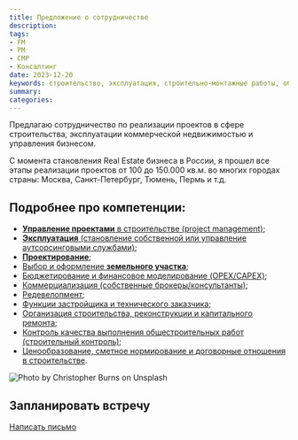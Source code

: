 ```yaml
---
title: Предложение о сотрудничестве
description:
tags:
- FM
- PM
- СМР
- Консалтинг
date: 2023-12-20
keywords: строительство, эксплуатация, строительно-монтажные работы, обслуживание, управление инфраструктурой организации, техническое задание, здравоохранение, строительство, эксплуатация, строительно-монтажные работы, обслуживание, управление инфраструктурой организации
summary:
categories:
---
```


Предлагаю сотрудничество по реализации проектов в сфере строительства, эксплуатации коммерческой недвижимостью и управления бизнесом.

С момента становления Real Estate бизнеса в России, я прошел все этапы реализации проектов от 100 до 150.000 кв.м. во многих городах страны: Москва, Санкт-Петербург, Тюмень, Пермь и т.д.

## Подробнее про компетенции:

* [**Управление проектами** в строительстве (project management)](/posts/collab/project-management/);
* [**Эксплуатация** (становление собственной или управление аутсорсинговыми службами)](/posts/collab/facility-management/);
* [**Проектирование**](/posts/collab/designing);
* [Выбор и оформление **земельного участка**](/posts/collab/land);
* [Бюджетирование и финансовое моделирование (OPEX/CAPEX)](https://dedov.ws/byudzhetirovanie-i-finansovoe-modelirovanie-opex-capex);
* [Коммерциализация (собственные брокеры/консультанты)](https://dedov.ws/sdacha-ploshhadej-v-arendu-sobstvennye-brokery-konsultanty);
* [Редевелопмент](https://dedov.ws/redevelopment-kommercheskoj-nedvizhimosti);
* [Функции застройщика и технического заказчика](https://dedov.ws/funkczii-zastrojshhika-i-tehnicheskogo-zakazchika);
* [Организация строительства, реконструкции и капитального ремонта](https://dedov.ws/organizacziya-stroitelstva-rekonstrukczii-i-kapitalnogo-remonta);
* [Контроль качества выполнения общестроительных работ (строительный контроль)](https://dedov.ws/kontrol-kachestva-vypolneniya-obshhestroitelnyh-rabot);
* [Ценообразование, сметное нормирование и договорные отношения в строительстве](https://dedov.ws/czenoobrazovanie-smetnoe-normirovanie-i-dogovornye-otnosheniya-v-stroitelstve).

![Photo by <a href="https://unsplash.com/@christopher__burns?utm_source=unsplash&utm_medium=referral&utm_content=creditCopyText">Christopher Burns</a> on <a href="https://unsplash.com/s/photos/construction?utm_source=unsplash&utm_medium=referral&utm_content=creditCopyText">Unsplash</a>
](https://dedov.ws/wp-content/uploads/2023/06/christopher-burns-8kfcr12oeum-unsplash-1024x683.jpg)


## **Запланировать встречу**

[Написать письмо](mailto:blog@dedov.ws)